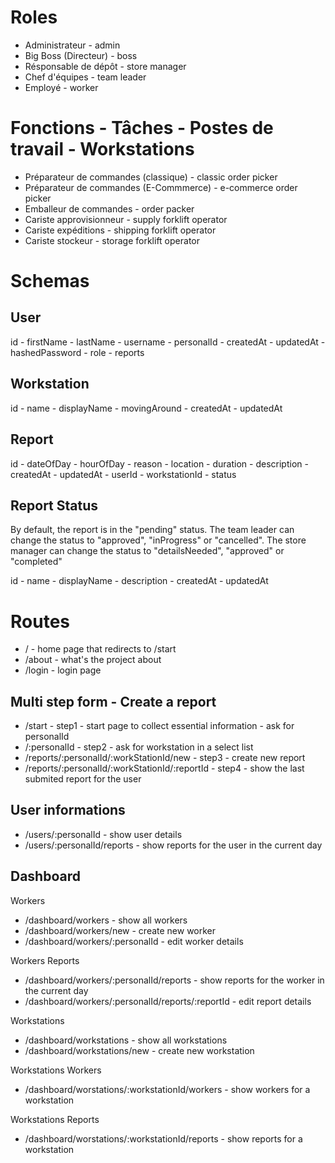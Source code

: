 # Roles

- Administrateur - admin
- Big Boss (Directeur) - boss
- Résponsable de dépôt - store manager
- Chef d'équipes - team leader
- Employé - worker

# Fonctions - Tâches - Postes de travail - Workstations

- Préparateur de commandes (classique) - classic order picker
- Préparateur de commandes (E-Commmerce) - e-commerce order picker
- Emballeur de commandes - order packer
- Cariste approvisionneur - supply forklift operator
- Cariste expéditions - shipping forklift operator
- Cariste stockeur - storage forklift operator

# Schemas

## User

id - firstName - lastName - username - personalId - createdAt - updatedAt - hashedPassword - role -
reports

## Workstation

id - name - displayName - movingAround - createdAt - updatedAt

## Report

id - dateOfDay - hourOfDay - reason - location - duration - description - createdAt - updatedAt -
userId - workstationId - status

## Report Status

By default, the report is in the "pending" status. The team leader can change the status to
"approved", "inProgress" or "cancelled". The store manager can change the status to "detailsNeeded",
"approved" or "completed"

id - name - displayName - description - createdAt - updatedAt

# Routes

- / - home page that redirects to /start
- /about - what's the project about
- /login - login page

## Multi step form - Create a report

- /start - step1 - start page to collect essential information - ask for personalId
- /:personalId - step2 - ask for workstation in a select list
- /reports/:personalId/:workStationId/new - step3 - create new report
- /reports/:personalId/:workStationId/:reportId - step4 - show the last submited report for the user

## User informations

- /users/:personalId - show user details
- /users/:personalId/reports - show reports for the user in the current day

## Dashboard

Workers

- /dashboard/workers - show all workers
- /dashboard/workers/new - create new worker
- /dashboard/workers/:personalId - edit worker details

Workers Reports

- /dashboard/workers/:personalId/reports - show reports for the worker in the current day
- /dashboard/workers/:personalId/reports/:reportId - edit report details

Workstations

- /dashboard/workstations - show all workstations
- /dashboard/workstations/new - create new workstation

Workstations Workers

- /dashboard/worstations/:workstationId/workers - show workers for a workstation

Workstations Reports

- /dashboard/worstations/:workstationId/reports - show reports for a workstation

